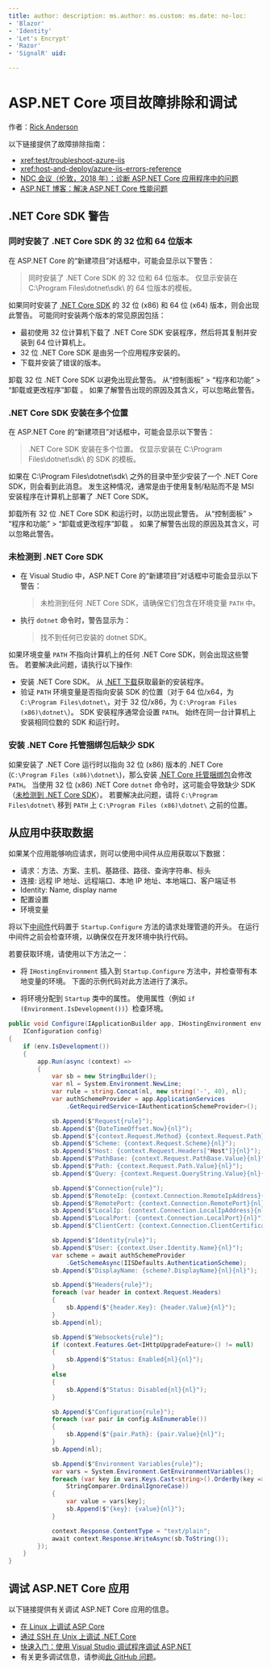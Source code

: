 ```yaml
---
title: author: description: ms.author: ms.custom: ms.date: no-loc:
- 'Blazor'
- 'Identity'
- 'Let's Encrypt'
- 'Razor'
- 'SignalR' uid: 

---
```

# <a name="troubleshoot-and-debug-aspnet-core-projects"></a>ASP.NET Core 项目故障排除和调试

作者：[Rick Anderson](https://twitter.com/RickAndMSFT)

以下链接提供了故障排除指南：

* <xref:test/troubleshoot-azure-iis>
* <xref:host-and-deploy/azure-iis-errors-reference>
* [NDC 会议（伦敦，2018 年）：诊断 ASP.NET Core 应用程序中的问题](https://www.youtube.com/watch?v=RYI0DHoIVaA)
* [ASP.NET 博客：解决 ASP.NET Core 性能问题](https://blogs.msdn.microsoft.com/webdev/2018/05/23/asp-net-core-performance-improvements/)

## <a name="net-core-sdk-warnings"></a>.NET Core SDK 警告

### <a name="both-the-32-bit-and-64-bit-versions-of-the-net-core-sdk-are-installed"></a>同时安装了 .NET Core SDK 的 32 位和 64 位版本

在 ASP.NET Core 的“新建项目”对话框中，可能会显示以下警告：

> 同时安装了 .NET Core SDK 的 32 位和 64 位版本。 仅显示安装在 C:\\Program Files\\dotnet\\sdk\\ 的 64 位版本的模板。

如果同时安装了 [.NET Core SDK](https://dotnet.microsoft.com/download/dotnet-core) 的 32 位 (x86) 和 64 位 (x64) 版本，则会出现此警告。 可能同时安装两个版本的常见原因包括：

* 最初使用 32 位计算机下载了 .NET Core SDK 安装程序，然后将其复制并安装到 64 位计算机上。
* 32 位 .NET Core SDK 是由另一个应用程序安装的。
* 下载并安装了错误的版本。

卸载 32 位 .NET Core SDK 以避免出现此警告。 从“控制面板” > “程序和功能” > “卸载或更改程序”卸载  。 如果了解警告出现的原因及其含义，可以忽略此警告。

### <a name="the-net-core-sdk-is-installed-in-multiple-locations"></a>.NET Core SDK 安装在多个位置

在 ASP.NET Core 的“新建项目”对话框中，可能会显示以下警告：

> .NET Core SDK 安装在多个位置。 仅显示安装在 C:\\Program Files\\dotnet\\sdk\\ 的 SDK 的模板。

如果在 C:\\Program Files\\dotnet\\sdk\\ 之外的目录中至少安装了一个 .NET Core SDK，则会看到此消息。 发生这种情况，通常是由于使用复制/粘贴而不是 MSI 安装程序在计算机上部署了 .NET Core SDK。

卸载所有 32 位 .NET Core SDK 和运行时，以防出现此警告。 从“控制面板” > “程序和功能” > “卸载或更改程序”卸载  。 如果了解警告出现的原因及其含义，可以忽略此警告。

### <a name="no-net-core-sdks-were-detected"></a>未检测到 .NET Core SDK

* 在 Visual Studio 中，ASP.NET Core 的“新建项目”对话框中可能会显示以下警告：

  > 未检测到任何 .NET Core SDK，请确保它们包含在环境变量 `PATH` 中。

* 执行 `dotnet` 命令时，警告显示为：

  > 找不到任何已安装的 dotnet SDK。

如果环境变量 `PATH` 不指向计算机上的任何 .NET Core SDK，则会出现这些警告。 若要解决此问题，请执行以下操作:

* 安装 .NET Core SDK。 从 [.NET 下载](https://dotnet.microsoft.com/download)获取最新的安装程序。
* 验证 `PATH` 环境变量是否指向安装 SDK 的位置（对于 64 位/x64，为 `C:\Program Files\dotnet\`，对于 32 位/x86，为 `C:\Program Files (x86)\dotnet\`）。 SDK 安装程序通常会设置 `PATH`。 始终在同一台计算机上安装相同位数的 SDK 和运行时。

### <a name="missing-sdk-after-installing-the-net-core-hosting-bundle"></a>安装 .NET Core 托管捆绑包后缺少 SDK

如果安装了 .NET Core 运行时以指向 32 位 (x86) 版本的 .NET Core (`C:\Program Files (x86)\dotnet\`)，那么安装 [.NET Core 托管捆绑包](xref:host-and-deploy/iis/index#install-the-net-core-hosting-bundle)会修改 `PATH`。 当使用 32 位 (x86) .NET Core `dotnet` 命令时，这可能会导致缺少 SDK（[未检测到 .NET Core SDK](#no-net-core-sdks-were-detected)）。 若要解决此问题，请将 `C:\Program Files\dotnet\` 移到 `PATH` 上 `C:\Program Files (x86)\dotnet\` 之前的位置。

## <a name="obtain-data-from-an-app"></a>从应用中获取数据

如果某个应用能够响应请求，则可以使用中间件从应用获取以下数据：

* 请求：方法、方案、主机、基路径、路径、查询字符串、标头
* 连接: 远程 IP 地址、远程端口、本地 IP 地址、本地端口、客户端证书
* Identity: Name, display name
* 配置设置
* 环境变量

将以下[中间件](xref:fundamentals/middleware/index#create-a-middleware-pipeline-with-iapplicationbuilder)代码置于 `Startup.Configure` 方法的请求处理管道的开头。 在运行中间件之前会检查环境，以确保仅在开发环境中执行代码。

若要获取环境，请使用以下方法之一：

* 将 `IHostingEnvironment` 插入到 `Startup.Configure` 方法中，并检查带有本地变量的环境。 下面的示例代码对此方法进行了演示。

* 将环境分配到 `Startup` 类中的属性。 使用属性（例如 `if (Environment.IsDevelopment())`）检查环境。

```csharp
public void Configure(IApplicationBuilder app, IHostingEnvironment env, 
    IConfiguration config)
{
    if (env.IsDevelopment())
    {
        app.Run(async (context) =>
        {
            var sb = new StringBuilder();
            var nl = System.Environment.NewLine;
            var rule = string.Concat(nl, new string('-', 40), nl);
            var authSchemeProvider = app.ApplicationServices
                .GetRequiredService<IAuthenticationSchemeProvider>();

            sb.Append($"Request{rule}");
            sb.Append($"{DateTimeOffset.Now}{nl}");
            sb.Append($"{context.Request.Method} {context.Request.Path}{nl}");
            sb.Append($"Scheme: {context.Request.Scheme}{nl}");
            sb.Append($"Host: {context.Request.Headers["Host"]}{nl}");
            sb.Append($"PathBase: {context.Request.PathBase.Value}{nl}");
            sb.Append($"Path: {context.Request.Path.Value}{nl}");
            sb.Append($"Query: {context.Request.QueryString.Value}{nl}{nl}");

            sb.Append($"Connection{rule}");
            sb.Append($"RemoteIp: {context.Connection.RemoteIpAddress}{nl}");
            sb.Append($"RemotePort: {context.Connection.RemotePort}{nl}");
            sb.Append($"LocalIp: {context.Connection.LocalIpAddress}{nl}");
            sb.Append($"LocalPort: {context.Connection.LocalPort}{nl}");
            sb.Append($"ClientCert: {context.Connection.ClientCertificate}{nl}{nl}");

            sb.Append($"Identity{rule}");
            sb.Append($"User: {context.User.Identity.Name}{nl}");
            var scheme = await authSchemeProvider
                .GetSchemeAsync(IISDefaults.AuthenticationScheme);
            sb.Append($"DisplayName: {scheme?.DisplayName}{nl}{nl}");

            sb.Append($"Headers{rule}");
            foreach (var header in context.Request.Headers)
            {
                sb.Append($"{header.Key}: {header.Value}{nl}");
            }
            sb.Append(nl);

            sb.Append($"Websockets{rule}");
            if (context.Features.Get<IHttpUpgradeFeature>() != null)
            {
                sb.Append($"Status: Enabled{nl}{nl}");
            }
            else
            {
                sb.Append($"Status: Disabled{nl}{nl}");
            }

            sb.Append($"Configuration{rule}");
            foreach (var pair in config.AsEnumerable())
            {
                sb.Append($"{pair.Path}: {pair.Value}{nl}");
            }
            sb.Append(nl);

            sb.Append($"Environment Variables{rule}");
            var vars = System.Environment.GetEnvironmentVariables();
            foreach (var key in vars.Keys.Cast<string>().OrderBy(key => key, 
                StringComparer.OrdinalIgnoreCase))
            {
                var value = vars[key];
                sb.Append($"{key}: {value}{nl}");
            }

            context.Response.ContentType = "text/plain";
            await context.Response.WriteAsync(sb.ToString());
        });
    }
}
```

## <a name="debug-aspnet-core-apps"></a>调试 ASP.NET Core 应用

以下链接提供有关调试 ASP.NET Core 应用的信息。

* [在 Linux 上调试 ASP Core](https://devblogs.microsoft.com/premier-developer/debugging-asp-core-on-linux-with-visual-studio-2017/)
* [通过 SSH 在 Unix 上调试 .NET Core](https://devblogs.microsoft.com/devops/debugging-net-core-on-unix-over-ssh/)
* [快速入门：使用 Visual Studio 调试程序调试 ASP.NET](/visualstudio/debugger/quickstart-debug-aspnet)
* 有关更多调试信息，请参阅[此 GitHub 问题](https://github.com/dotnet/AspNetCore.Docs/issues/2960)。
